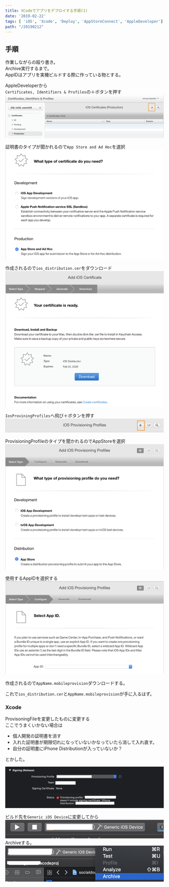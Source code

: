 ```yaml
---
title: XCodeでアプリをデプロイする手順(1)
date: '2019-02-22'
tags: [ 'iOS', 'Xcode', 'Deploy', 'AppStoreConnect', 'AppleDeveloper']
path: "/20190212"
---
```


## 手順

作業しながらの殴り書き。  
Archive実行するまで。  
AppIDはアプリを実機ビルドする際に作っている物とする。

AppleDeveloperから  
`Certificates, Identifiers & Profiles`の＋ボタンを押す
![1.png](1.png)

証明書のタイプが聞かれるので`App Store and Ad Hoc`を選択
![2.png](2.png)

作成されるので`ios_distribution.cer`をダウンロード
![3.png](3.png)

`IosProviningProfiles`へ飛び＋ボタンを押す
![5.png](5.png)

ProvisioningProfileのタイプを聞かれるのでAppStoreを選択
![6.png](6.png)

使用するAppIDを選択する
![7.png](7.png)

作成されるので`AppName.mobileprovision`ダウンロードする。

これで`ios_distribution.cer`と`AppName.mobileprovision`が手に入るはず。

### Xcode

ProvisoningFileを変更したものに変更する  
ここでうまくいかない場合は  
- 個人開発の証明書を消す
- 入れた証明書が期限切れになっていないかなっていたら消して入れ直す。
- 自分の証明書にiPhone Distributionが入っていないか？

とかした。


![9.png](9.png)  

ビルド先を`Generic iOS Device`に変更してから
![10.png](10.png)
Archiveする。
![11.png](11.png)


